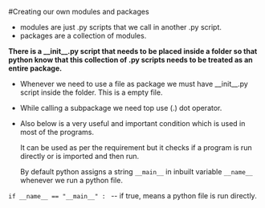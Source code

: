 #Creating our own modules and packages

* modules are just .py scripts that we call in another .py script.
* packages are a collection of modules.

**There is a \_\_init\_\_.py script that needs to be placed inside a folder so that python know that this collection of .py scripts needs to be treated as an entire package.**

* Whenever we need to use a file as package we must have \_\_init\_\_.py script inside the folder. This is a empty file.
* While calling a subpackage we need top use (.) dot operator.

* Also below is a very useful and important condition which is used in most of the programs. 

  It can be used as per the requirement but it checks if a program is run directly or is imported and then run.
  
  By default python assigns a string `__main__` in inbuilt variable `__name__` whenever we run a python file.

 `if __name__ == "__main__" : ` -- if true, means a python file is run directly.
 
    